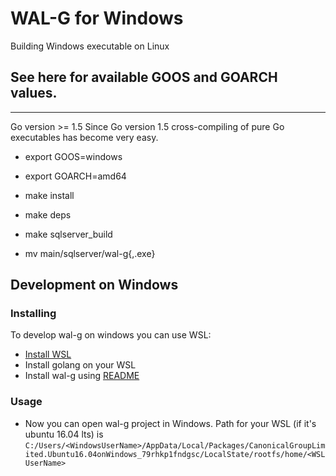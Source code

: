 # WAL-G for Windows

Building Windows executable on Linux

## See here for available GOOS and GOARCH values.
-----------

Go version >= 1.5
Since Go version 1.5 cross-compiling of pure Go executables has become very easy.

* export GOOS=windows
* export GOARCH=amd64

* make install
* make deps
* make sqlserver_build

* mv main/sqlserver/wal-g{,.exe}

Development on Windows
-----------
### Installing
To develop wal-g on windows you can use WSL:

*  [Install WSL](https://docs.microsoft.com/en-us/windows/wsl/install-win10)
* Install golang on your WSL
* Install wal-g using [README](https://github.com/apecloud/dataprotection-wal-g/blob/master/README.md)
### Usage
* Now you can open wal-g project in Windows. Path for your WSL (if it's ubuntu 16.04 lts) is 
`C:/Users/<WindowsUserName>/AppData/Local/Packages/CanonicalGroupLimited.Ubuntu16.04onWindows_79rhkp1fndgsc/LocalState/rootfs/home/<WSLUserName>`

